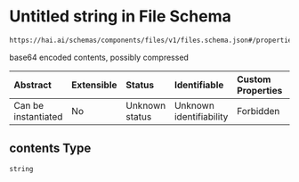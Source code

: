 # Untitled string in File Schema

```txt
https://hai.ai/schemas/components/files/v1/files.schema.json#/properties/contents
```

base64 encoded contents, possibly compressed

| Abstract            | Extensible | Status         | Identifiable            | Custom Properties | Additional Properties | Access Restrictions | Defined In                                                                                    |
| :------------------ | :--------- | :------------- | :---------------------- | :---------------- | :-------------------- | :------------------ | :-------------------------------------------------------------------------------------------- |
| Can be instantiated | No         | Unknown status | Unknown identifiability | Forbidden         | Allowed               | none                | [files.schema.json\*](../../out/components/files/v1/files.schema.json "open original schema") |

## contents Type

`string`
